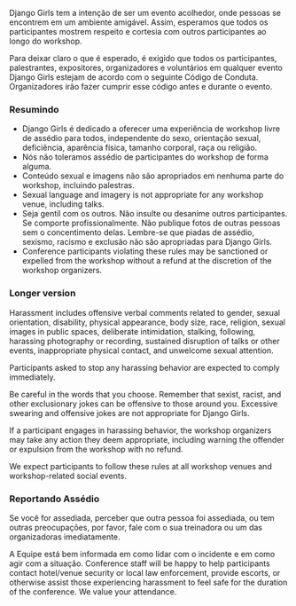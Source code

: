 Django Girls tem a intenção de ser um evento acolhedor, onde pessoas se encontrem em um ambiente amigável. Assim, esperamos que todos os participantes mostrem respeito e cortesia com outros participantes ao longo do workshop. 

Para deixar claro o que é esperado, é exigido que todos os participantes, palestrantes, expositores, organizadores e voluntários em qualquer evento Django Girls estejam de acordo com o seguinte Código de Conduta. Organizadores irão fazer cumprir esse código antes e durante o evento. 

### Resumindo

- Django Girls é dedicado a oferecer uma experiência de workshop livre de assédio para todos, independente do sexo, orientação sexual, deficiência, aparência física, tamanho corporal, raça ou religião. 
- Nós não toleramos assédio de participantes do workshop de forma alguma. 
- Conteúdo sexual e imagens não são apropriados em nenhuma parte do workshop, incluindo palestras. 
- Sexual language and imagery is not appropriate for any workshop venue, including talks.
- Seja gentil com os outros. Não insulte ou desanime outros participantes. Se comporte profissionalmente. Não publique fotos de outras pessoas sem o concentimento delas. Lembre-se que piadas de assédio, sexismo, racismo e exclusão não são apropriadas para Django Girls. 
- Conference participants violating these rules may be sanctioned or expelled from the workshop without a refund at the discretion of the workshop organizers.

### Longer version

Harassment includes offensive verbal comments related to gender, sexual orientation, disability, physical appearance, body size, race, religion, sexual images in public spaces, deliberate intimidation, stalking, following, harassing photography or recording, sustained disruption of talks or other events, inappropriate physical contact, and unwelcome sexual attention.

Participants asked to stop any harassing behavior are expected to comply immediately.

Be careful in the words that you choose. Remember that sexist, racist, and other exclusionary jokes can be offensive to those around you. Excessive swearing and offensive jokes are not appropriate for Django Girls.

If a participant engages in harassing behavior, the workshop organizers may take any action they deem appropriate, including warning the offender or expulsion from the workshop with no refund.

We expect participants to follow these rules at all workshop venues and workshop-related social events.

### Reportando Assédio

Se você for assediada, perceber que outra pessoa foi assediada, ou tem outras preocupações, por favor, fale com o sua treinadora ou um das organizadoras imediatamente. 

A Equipe está bem informada em como lidar com o incidente e em como agir com a situação. Conference staff will be happy to help participants contact hotel/venue security or local law enforcement, provide escorts, or otherwise assist those experiencing harassment to feel safe for the duration of the conference. We value your attendance.
